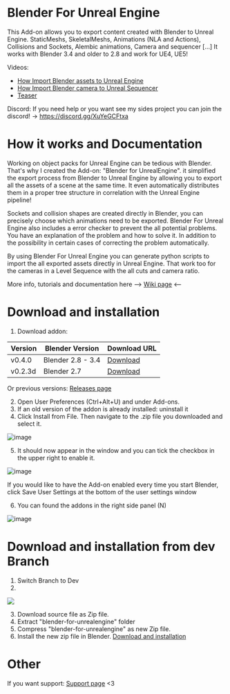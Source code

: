 # Blender For Unreal Engine
This Add-on allows you to export content created with Blender to Unreal Engine. StaticMeshs, SkeletalMeshs, Animations (NLA and Actions), Collisions and Sockets, Alembic animations, Camera and sequencer [...]
It works with Blender 3.4 and older to 2.8 and work for UE4, UE5!

Videos:
- [How Import Blender assets to Unreal Engine](https://youtu.be/2ehb2Ih3Nbg)
- [How Import Blender camera to Unreal Sequencer](https://youtu.be/Xx_9MQu2EkM)
- [Teaser](https://youtu.be/YLOZZIlhgaM)

Discord:
If you need help or you want see my sides project you can join the discord!
-> https://discord.gg/XuYeGCFtxa

# How it works and Documentation
Working on object packs for Unreal Engine can be tedious with Blender. That's why I created the Add-on: "Blender for UnrealEngine". it simplified the export process from Blender to Unreal Engine by allowing you to export all the assets of a scene at the same time. It even automatically distributes them in a proper tree structure in correlation with the Unreal Engine pipeline!

Sockets and collision shapes are created directly in Blender, you can precisely choose which animations need to be exported. Blender For Unreal Engine also includes a error checker to prevent the all potential problems. You have an explanation of the problem and how to solve it. In addition to the possibility in certain cases of correcting the problem automatically.

By using Blender For Unreal Engine you can generate python scripts to import the all exported assets directly in Unreal Engine. That work too for the cameras in a Level Sequence with the all cuts and camera ratio.

More info, tutorials and documentation here --> [Wiki page](https://github.com/xavier150/Blender-For-UnrealEngine-Addons/wiki) <--

# Download and installation
1. Download addon:

|Version|Blender Version|Download URL|
|---|---|---|
|v0.4.0 |Blender 2.8 - 3.4|[Download](https://github.com/xavier150/Blender-For-UnrealEngine-Addons/releases/tag/v0.4.0)|
|v0.2.3d|Blender 2.7|[Download](https://github.com/xavier150/Blender-For-UnrealEngine-Addons/releases/tag/v.0.2.3d)|

Or previous versions: [Releases page](https://github.com/xavier150/Blender-For-UnrealEngine-Addons/releases)

2. Open User Preferences (Ctrl+Alt+U) and under Add-ons. 
3. If an old version of the addon is already installed: uninstall it
4. Click Install from File. Then navigate to the .zip file you downloaded and select it.  

![image](https://user-images.githubusercontent.com/7216958/210084997-755111d8-cd4e-4a3b-991b-e846ac794596.png)

5. It should now appear in the window and you can tick the checkbox in the upper right to enable it.  

![image](https://user-images.githubusercontent.com/7216958/210085334-e37d2c3b-0297-4b45-8995-4e845404d185.png)

If you would like to have the Add-on enabled every time you start Blender, click Save User Settings at the bottom of the user settings window

6. You can found the addons in the right side panel (N)  

![image](https://user-images.githubusercontent.com/7216958/210085504-e46931f2-d805-4522-b699-366473b4c26d.png)

# Download and installation from dev Branch
1. Switch Branch to Dev
2. 
<img src="https://github.com/xavier150/Blender-For-UnrealEngine-Addons/blob/master/docs/SwitchBranchToDev.jpg">

3. Download source file as Zip file.
4. Extract "blender-for-unrealengine" folder
5. Compress "blender-for-unrealengine" as new Zip file.
6. Install the new zip file in Blender.
[Download and installation](#download-and-installation)

# Other
If you want support: [Support page](https://github.com/xavier150/Blender-For-UnrealEngine-Addons/wiki/Support) <3
